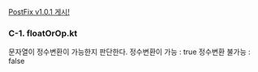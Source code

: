 [PostFix v1.0.1 게시!](https://github.com/spartaCoding-2-4/ch2.SoonYong/tree/postFix_v1.0.1)

### C-1. floatOrOp.kt
문자열이 정수변환이 가능한지 판단한다.
정수변환이 가능 : true
정수변환 불가능 : false
